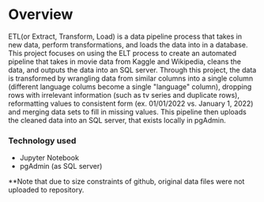 # Overview
ETL(or Extract, Transform, Load) is a data pipeline process that takes in new data, perform transformations, and loads the data into in a database. This project focuses on using the ELT process to create an automated pipeline that takes in movie data from Kaggle and Wikipedia, cleans the data, and outputs the data into an SQL server. Through this project, the data is transformed by wrangling data from similar columns into a single column (different language colums become a single "language" column), dropping rows with irrelevant information (such as tv series and duplicate rows), reformatting values to consistent form (ex. 01/01/2022 vs. January 1, 2022) and merging data sets to fill in missing values. This pipeline then uploads the cleaned data into an SQL server, that exists locally in pgAdmin. 


 
### Technology used
   - Jupyter Notebook 
   - pgAdmin (as SQL server)

**Note that due to size constraints of github, original data files were not uploaded to repository.

